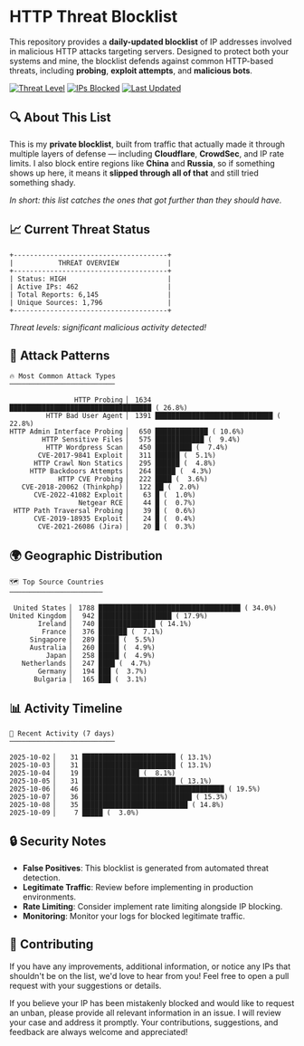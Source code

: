 # HTTP Threat Blocklist

This repository provides a **daily-updated blocklist** of IP addresses involved in malicious HTTP attacks targeting servers. Designed to protect both your systems and mine, the blocklist defends against common HTTP-based threats, including **probing**, **exploit attempts**, and **malicious bots**.

[![Threat Level](https://img.shields.io/badge/Threat%20Level-HIGH-red)](.)
[![IPs Blocked](https://img.shields.io/badge/IPs%20Blocked-462-blue)](.)
[![Last Updated](https://img.shields.io/badge/Updated-2025--10--09-brightgreen)](.)

## 🔍 About This List

This is my **private blocklist**, built from traffic that actually made it through multiple layers of defense — including **Cloudflare**, **CrowdSec**, and IP rate limits. I also block entire regions like **China** and **Russia**, so if something shows up here, it means it **slipped through all of that** and still tried something shady.

*In short: this list catches the ones that got further than they should have.*

## 📈 Current Threat Status

```
+--------------------------------------+
|           THREAT OVERVIEW            |
+--------------------------------------+
| Status: HIGH                         |
| Active IPs: 462                      |
| Total Reports: 6,145                 |
| Unique Sources: 1,796                |
+--------------------------------------+
```

*Threat levels: significant malicious activity detected!*

## 🎯 Attack Patterns

```
🔥 Most Common Attack Types
──────────────────────────

                HTTP Probing ▏ 1634 ███████████████████████████████████ ( 26.8%)
         HTTP Bad User Agent ▏ 1391 █████████████████████████████ ( 22.8%)
HTTP Admin Interface Probing ▏  650 █████████████ ( 10.6%)
        HTTP Sensitive Files ▏  575 ████████████ (  9.4%)
         HTTP Wordpress Scan ▏  450 █████████ (  7.4%)
       CVE-2017-9841 Exploit ▏  311 ██████ (  5.1%)
      HTTP Crawl Non Statics ▏  295 ██████ (  4.8%)
     HTTP Backdoors Attempts ▏  264 █████ (  4.3%)
            HTTP CVE Probing ▏  222 ████ (  3.6%)
   CVE-2018-20062 (Thinkphp) ▏  122 ██ (  2.0%)
      CVE-2022-41082 Exploit ▏   63 █ (  1.0%)
                 Netgear RCE ▏   44 █ (  0.7%)
 HTTP Path Traversal Probing ▏   39 █ (  0.6%)
      CVE-2019-18935 Exploit ▏   24 █ (  0.4%)
       CVE-2021-26086 (Jira) ▏   20 █ (  0.3%)
```

## 🌍 Geographic Distribution

```
🗺️ Top Source Countries
───────────────────────

 United States ▏ 1788 ███████████████████████████████████ ( 34.0%)
United Kingdom ▏  942 ██████████████████ ( 17.9%)
       Ireland ▏  740 ██████████████ ( 14.1%)
        France ▏  376 ███████ (  7.1%)
     Singapore ▏  289 █████ (  5.5%)
     Australia ▏  260 █████ (  4.9%)
         Japan ▏  258 █████ (  4.9%)
   Netherlands ▏  247 ████ (  4.7%)
       Germany ▏  194 ███ (  3.7%)
      Bulgaria ▏  165 ███ (  3.1%)
```

## 📊 Activity Timeline

```
📅 Recent Activity (7 days)
──────────────────────────

2025-10-02 ▏   31 ███████████████████████ ( 13.1%)
2025-10-03 ▏   31 ███████████████████████ ( 13.1%)
2025-10-04 ▏   19 ██████████████ (  8.1%)
2025-10-05 ▏   31 ███████████████████████ ( 13.1%)
2025-10-06 ▏   46 ███████████████████████████████████ ( 19.5%)
2025-10-07 ▏   36 ███████████████████████████ ( 15.3%)
2025-10-08 ▏   35 ██████████████████████████ ( 14.8%)
2025-10-09 ▏    7 █████ (  3.0%)
```

## 🔒 Security Notes

- **False Positives**: This blocklist is generated from automated threat detection.
- **Legitimate Traffic**: Review before implementing in production environments.
- **Rate Limiting**: Consider implement rate limiting alongside IP blocking.
- **Monitoring**: Monitor your logs for blocked legitimate traffic.

## 🤝 Contributing

If you have any improvements, additional information, or notice any IPs that shouldn't be on the list, we'd love to hear from you! Feel free to open a pull request with your suggestions or details.

If you believe your IP has been mistakenly blocked and would like to request an unban, please provide all relevant information in an issue. I will review your case and address it promptly. Your contributions, suggestions, and feedback are always welcome and appreciated!